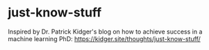 # just-know-stuff
Inspired by Dr. Patrick Kidger's blog on how to achieve success in a machine learning PhD: https://kidger.site/thoughts/just-know-stuff/
